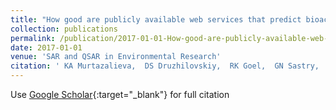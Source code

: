 ```yaml
---
title: "How good are publicly available web services that predict bioactivity profiles for drug repurposing?"
collection: publications
permalink: /publication/2017-01-01-How-good-are-publicly-available-web-services-that-predict-bioactivity-profiles-for-drug-repurposing
date: 2017-01-01
venue: 'SAR and QSAR in Environmental Research'
citation: ' KA Murtazalieva,  DS Druzhilovskiy,  RK Goel,  GN Sastry,  VV Poroikov, &quot;How good are publicly available web services that predict bioactivity profiles for drug repurposing?.&quot; SAR and QSAR in Environmental Research, 2017.'
---
```

Use [Google Scholar](https://scholar.google.com/scholar?q=How+good+are+publicly+available+web+services+that+predict+bioactivity+profiles+for+drug+repurposing?){:target="_blank"} for full citation